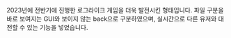 2023년에 전반기에 진행한 로그라이크 게임을 더욱 발전시킨 형태입니다.
파일 구분을 바로 보여지는 GUI와 보이지 않는 back으로 구분하였으며,
실시간으로 다른 유저와 대전할 수 있는 기능을 넣었습니다.

